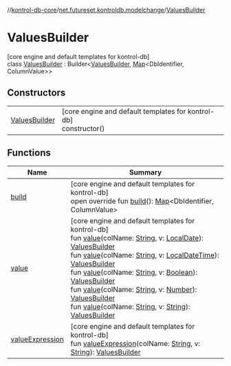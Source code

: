 //[kontrol-db-core](../../../index.md)/[net.futureset.kontroldb.modelchange](../index.md)/[ValuesBuilder](index.md)

# ValuesBuilder

[core engine and default templates for kontrol-db]\
class [ValuesBuilder](index.md) : Builder&lt;[ValuesBuilder](index.md), [Map](https://kotlinlang.org/api/latest/jvm/stdlib/kotlin.collections/-map/index.html)&lt;DbIdentifier, ColumnValue&gt;&gt;

## Constructors

| | |
|---|---|
| [ValuesBuilder](-values-builder.md) | [core engine and default templates for kontrol-db]<br>constructor() |

## Functions

| Name | Summary |
|---|---|
| [build](build.md) | [core engine and default templates for kontrol-db]<br>open override fun [build](build.md)(): [Map](https://kotlinlang.org/api/latest/jvm/stdlib/kotlin.collections/-map/index.html)&lt;DbIdentifier, ColumnValue&gt; |
| [value](value.md) | [core engine and default templates for kontrol-db]<br>fun [value](value.md)(colName: [String](https://kotlinlang.org/api/latest/jvm/stdlib/kotlin/-string/index.html), v: [LocalDate](https://docs.oracle.com/javase/8/docs/api/java/time/LocalDate.html)): [ValuesBuilder](index.md)<br>fun [value](value.md)(colName: [String](https://kotlinlang.org/api/latest/jvm/stdlib/kotlin/-string/index.html), v: [LocalDateTime](https://docs.oracle.com/javase/8/docs/api/java/time/LocalDateTime.html)): [ValuesBuilder](index.md)<br>fun [value](value.md)(colName: [String](https://kotlinlang.org/api/latest/jvm/stdlib/kotlin/-string/index.html), v: [Boolean](https://kotlinlang.org/api/latest/jvm/stdlib/kotlin/-boolean/index.html)): [ValuesBuilder](index.md)<br>fun [value](value.md)(colName: [String](https://kotlinlang.org/api/latest/jvm/stdlib/kotlin/-string/index.html), v: [Number](https://kotlinlang.org/api/latest/jvm/stdlib/kotlin/-number/index.html)): [ValuesBuilder](index.md)<br>fun [value](value.md)(colName: [String](https://kotlinlang.org/api/latest/jvm/stdlib/kotlin/-string/index.html), v: [String](https://kotlinlang.org/api/latest/jvm/stdlib/kotlin/-string/index.html)): [ValuesBuilder](index.md) |
| [valueExpression](value-expression.md) | [core engine and default templates for kontrol-db]<br>fun [valueExpression](value-expression.md)(colName: [String](https://kotlinlang.org/api/latest/jvm/stdlib/kotlin/-string/index.html), v: [String](https://kotlinlang.org/api/latest/jvm/stdlib/kotlin/-string/index.html)): [ValuesBuilder](index.md) |
